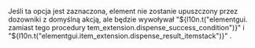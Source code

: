 Jeśli ta opcja jest zaznaczona, element nie zostanie upuszczony przez dozowniki z domyślną akcją, ale będzie wywoływał "${l10n.t("elementgui. zamiast tego procedury tem_extension.dispense_success_condition")}" i "${l10n.t("elementgui.item_extension.dispense_result_itemstack")}" .
